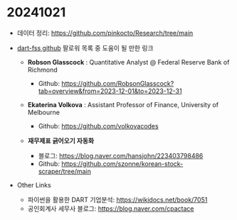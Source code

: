 # 20241021

- 데이터 정리: <https://github.com/pinkocto/Research/tree/main>

- [dart-fss github](https://github.com/josw123?tab=repositories) 팔로워 목록 중 도움이 될 만한 링크
    - **Robson Glasscock** : Quantitative Analyst @ Federal Reserve Bank of Richmond
        - Github: <https://github.com/RobsonGlasscock?tab=overview&from=2023-12-01&to=2023-12-31>
    
    - **Ekaterina Volkova** : Assistant Professor of Finance, University of Melbourne
        - Github: <https://github.com/volkovacodes>
    
    - **재무제표 긁어오기 자동화**
        - 블로그: <https://blog.naver.com/hansjohn/223403798486>
        - Github: <https://github.com/szonne/korean-stock-scraper/tree/main>
        

- Other Links
    - 파이썬을 활용한 DART 기업분석: <https://wikidocs.net/book/7051>
    - 공인회계사 세무사 블로그: <https://blog.naver.com/cpactace>